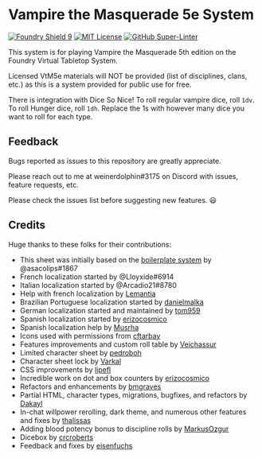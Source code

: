 # Vampire the Masquerade 5e System

[![Foundry Shield 9]][Foundry URL]
[![MIT License]][MIT URL]
[![GitHub Super-Linter]][Super-Linter URL]

This system is for playing Vampire the Masquerade 5th edition on the Foundry Virtual Tabletop System.

Licensed VtM5e materials will NOT be provided (list of disciplines, clans, etc.) as this is a system provided for public use for free.

There is integration with Dice So Nice! To roll regular vampire dice, roll `1dv`. To roll Hunger dice, roll `1dh`. Replace the 1s with however many dice you want to roll for each type.

## Feedback

Bugs reported as issues to this repository are greatly appreciate.

Please reach out to me at weinerdolphin#3175 on Discord with issues, feature requests, etc.

Please check the issues list before suggesting new features. :smiley:

## Credits

Huge thanks to these folks for their contributions:

* This sheet was initially based on the [boilerplate system] by @asacolips#1867
* French localization started by @Lloyxide#6914
* Italian localization started by @Arcadio21#8780
* Help with french localization by [Lemantia]
* Brazilian Portuguese localization started by [danielmalka]
* German localization started and maintained by [tom959]
* Spanish localization started by [erizocosmico]
* Spanish localization help by [Musrha]
* Icons used with permissions from [cftarbay]
* Features improvements and custom roll table by [Veichassur]
* Limited character sheet by [pedroboh]
* Character sheet lock by [Varkal]
* CSS improvements by [lipefl]
* Incredible work on dot and box counters by [erizocosmico]
* Refactors and enhancements by [bmgraves]
* Partial HTML, character types, migrations, bugfixes, and refactors by [Dakayl]
* In-chat willpower rerolling, dark theme, and numerous other features and fixes by [thalissas]
* Adding blood potency bonus to discipline rolls by [MarkusOzgur]
* Dicebox by [crcroberts]
* Feedback and fixes by [eisenfuchs]

[Foundry Shield 9]: https://img.shields.io/badge/Foundry-9-informational
[Foundry URL]: https://foundryvtt.com

[MIT License]: https://img.shields.io/badge/License-MIT-green
[MIT URL]: https://github.com/Rayji96/foundry-V5/blob/main/LICENSE

[GitHub Super-Linter]: https://github.com/Rayji96/foundry-V5/workflows/Super-Linter/badge.svg
[Super-Linter URL]: https://github.com/marketplace/actions/super-linter

[boilerplate system]: https://gitlab.com/asacolips-projects/foundry-mods/foundryvtt-system-tutorial
[danielmalka]: https://github.com/danielmalka
[cftarbay]: https://github.com/cftarbay
[lipefl]: https://github.com/lipefl
[erizocosmico]: https://github.com/erizocosmico
[tom959]: https://github.com/tom959
[bmgraves]: https://github.com/bmgraves
[eisenfuchs]: https://github.com/eisenfuchs
[Veichassur]: https://github.com/Veichassur
[pedroboh]: https://github.com/pedroboh
[Lemantia]: https://github.com/Lemantia
[Varkal]: https://github.com/Varkal
[Dakayl]: https://github.com/Dakayl
[thalissas]: https://github.com/thalissa
[MarkusOzgur]: https://github.com/MarkusOzgur
[Musrha]: https://github.com/Musrha
[crcroberts]: https://github.com/crcroberts
